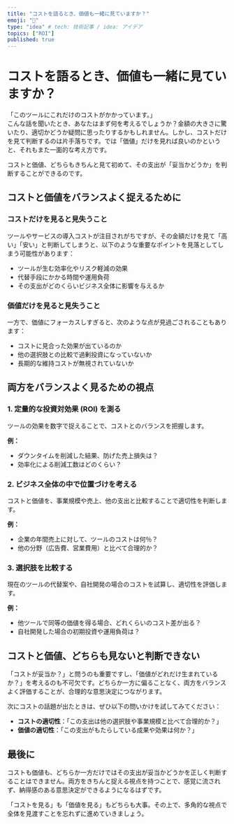 ```yaml
---
title: "コストを語るとき、価値も一緒に見ていますか？"
emoji: "📘"
type: "idea" # tech: 技術記事 / idea: アイデア
topics: ["ROI"]
published: true
---
```


# コストを語るとき、価値も一緒に見ていますか？

「このツールにこれだけのコストがかかっています。」  
こんな話を聞いたとき、あなたはまず何を考えるでしょうか？金額の大きさに驚いたり、適切かどうか疑問に思ったりするかもしれません。しかし、コストだけを見て判断するのは片手落ちです。では「価値」だけを見れば良いのかというと、それもまた一面的な考え方です。

コストと価値、どちらもきちんと見て初めて、その支出が「妥当かどうか」を判断することができるのです。


## コストと価値をバランスよく捉えるために

### コストだけを見ると見失うこと
ツールやサービスの導入コストが注目されがちですが、その金額だけを見て「高い」「安い」と判断してしまうと、以下のような重要なポイントを見落としてしまう可能性があります：

- ツールが生む効率化やリスク軽減の効果
- 代替手段にかかる時間や運用負荷
- その支出がどのくらいビジネス全体に影響を与えるか


### 価値だけを見ると見失うこと
一方で、価値にフォーカスしすぎると、次のような点が見過ごされることもあります：

- コストに見合った効果が出ているのか
- 他の選択肢との比較で過剰投資になっていないか
- 長期的な維持コストが無視されていないか


## 両方をバランスよく見るための視点

### 1. 定量的な投資対効果 (ROI) を測る
ツールの効果を数字で捉えることで、コストとのバランスを把握します。

**例：**
- ダウンタイムを削減した結果、防げた売上損失は？
- 効率化による削減工数はどのくらい？


### 2. ビジネス全体の中で位置づけを考える
コストと価値を、事業規模や売上、他の支出と比較することで適切性を判断します。

**例：**
- 企業の年間売上に対して、ツールのコストは何％？
- 他の分野（広告費、営業費用）と比べて合理的か？


### 3. 選択肢を比較する
現在のツールの代替案や、自社開発の場合のコストを試算し、適切性を評価します。

**例：**
- 他ツールで同等の価値を得る場合、どれくらいのコスト差が出る？
- 自社開発した場合の初期投資や運用負荷は？


## コストと価値、どちらも見ないと判断できない

「コストが妥当か？」と問うのも重要ですし、「価値がどれだけ生まれているか？」を考えるのも不可欠です。どちらか一方に偏ることなく、両方をバランスよく評価することが、合理的な意思決定につながります。

次にコストの話題が出たときは、ぜひ以下の問いかけを試してみてください：

- **コストの適切性**：「この支出は他の選択肢や事業規模と比べて合理的か？」
- **価値の適切性**：「この支出がもたらしている成果や効果は何か？」


## 最後に

コストも価値も、どちらか一方だけではその支出が妥当かどうかを正しく判断することはできません。両方をきちんと捉える視点を持つことで、感覚に流されず、納得感のある意思決定ができるようになるはずです。

「コストを見る」も「価値を見る」もどちらも大事。その上で、多角的な視点で全体を見渡すことを忘れずに進めていきましょう。

